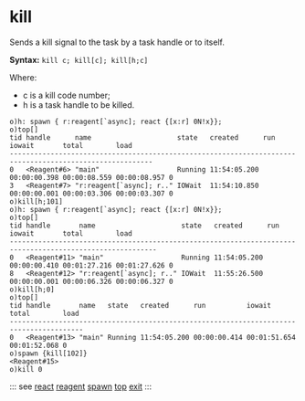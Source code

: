 # kill

Sends a kill signal to the task by a task handle or to itself.

**Syntax:** ``` kill c; kill[c]; kill[h;c] ```

Where:

- c is a kill code number;
- h is a task handle to be killed.

```o
o)h: spawn { r:reagent[`async]; react {[x:r] 0N!x}};
o)top[]
tid handle      name                     state   created      run          iowait       total        load
---------------------------------------------------------------------------------------------------------
0   <Reagent#6> "main"                   Running 11:54:05.200 00:00:00.398 00:00:08.559 00:00:08.957 0
3   <Reagent#7> "r:reagent[`async]; r.." IOWait  11:54:10.850 00:00:00.001 00:00:03.306 00:00:03.307 0
o)kill[h;101]
o)h: spawn { r:reagent[`async]; react {[x:r] 0N!x}};
o)top[]
tid handle       name                     state   created      run          iowait       total        load
----------------------------------------------------------------------------------------------------------
0   <Reagent#11> "main"                   Running 11:54:05.200 00:00:00.410 00:01:27.216 00:01:27.626 0
8   <Reagent#12> "r:reagent[`async]; r.." IOWait  11:55:26.500 00:00:00.001 00:00:06.326 00:00:06.327 0
o)kill[h;0]
o)top[]
tid handle       name   state   created      run          iowait       total        load
----------------------------------------------------------------------------------------
0   <Reagent#13> "main" Running 11:54:05.200 00:00:00.414 00:01:51.654 00:01:52.068 0
o)spawn {kill[102]}
<Reagent#15>
o)kill 0
```

::: see
[react](/verbs/other/react.md)
[reagent](/verbs/other/reagent.md)
[spawn](/verbs/concurrency/spawn.md)
[top](/verbs/concurrency/top.md)
[exit](/verbs/other/exit.md)
:::
